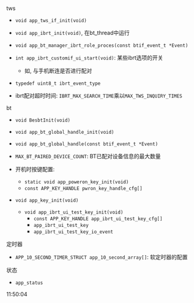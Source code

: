 tws

* `void app_tws_if_init(void)`
* `void app_ibrt_init(void)`, 在bt_thread中运行
* `void app_bt_manager_ibrt_role_proces(const btif_event_t *Event)`
* `int app_ibrt_customif_ui_start(void)`: 某些ibrt选项的开关
  * 如, 与手机断连是否进行配对
* `typedef uint8_t ibrt_event_type`

* ibrt配对超时时间: `IBRT_MAX_SEARCH_TIME`乘以`MAX_TWS_INQUIRY_TIMES`

bt

* `void BesbtInit(void)`
* `void app_bt_global_handle_init(void)`
* `void app_bt_global_handle(const btif_event_t *Event)`
* `MAX_BT_PAIRED_DEVICE_COUNT`: BT已配对设备信息的最大数量

* 开机时按键配置: 
  * `static void app_poweron_key_init(void)`
  * `const APP_KEY_HANDLE pwron_key_handle_cfg[]`
* `void app_key_init(void)`
  * `void app_ibrt_ui_test_key_init(void)`
    * `const APP_KEY_HANDLE app_ibrt_ui_test_key_cfg[]`
    * `app_ibrt_ui_test_key`
    * `app_ibrt_ui_test_key_io_event`

定时器

* `APP_10_SECOND_TIMER_STRUCT app_10_second_array[]`: 软定时器的配置

状态

* `app_status`

11:50:04